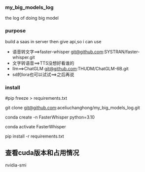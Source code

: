 ### my_big_models_log

the log of doing big model

### purpose

build a saas in server then give api,so i can use

* 语音转文字==>faster-whisper git@github.com:SYSTRAN/faster-whisper.git
* 文字转语音==>TTS没想好看谁的
* llm==>ChatGLM git@github.com:THUDM/ChatGLM-6B.git
* sd的lora也可以试试==>之后再说

### install
#pip freeze > requirements.txt

git clone git@github.com:aceliuchanghong/my_big_models_log.git

conda create -n FasterWhisper python=3.10

conda activate FasterWhisper

pip install -r requirements.txt

## 查看cuda版本和占用情况
nvidia-smi